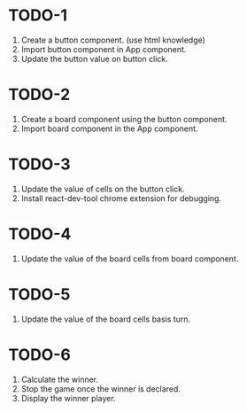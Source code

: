 # TODO-1
1. Create a button component. (use html knowledge)
2. Import button component in App component. 
3. Update the button value on button click. 

# TODO-2
1. Create a board component using the button component.
2. Import board component in the App component.

# TODO-3 
1. Update the value of cells on the button click.  
2. Install react-dev-tool chrome extension for debugging.  

# TODO-4
1. Update the value of the board cells from board component. 

# TODO-5
1. Update the value of the board cells basis turn.  

# TODO-6
1. Calculate the winner. 
2. Stop the game once the winner is declared. 
3. Display the winner player.   
